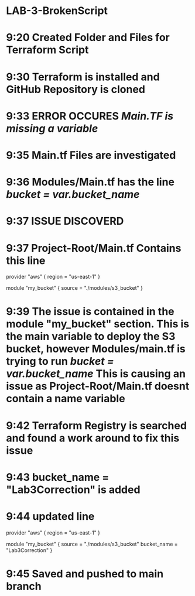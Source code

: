 # LAB-3-BrokenScript

# 9:20 Created Folder and Files for Terraform Script

# 9:30 Terraform is installed and GitHub Repository is cloned

# 9:33 ERROR OCCURES *Main.TF is missing a variable*

# 9:35 Main.tf Files are investigated 

# 9:36 Modules/Main.tf has the line *bucket = var.bucket_name*

# 9:37 ISSUE DISCOVERD

# 9:37 Project-Root/Main.tf Contains this line 

provider "aws" {
  region = "us-east-1"
}

module "my_bucket" {
  source = "./modules/s3_bucket"
}


# 9:39 The issue is contained in the module "my_bucket" section. This is the main variable to deploy the S3 bucket, however Modules/main.tf is trying to run *bucket = var.bucket_name* This is causing an issue as Project-Root/Main.tf doesnt contain a name variable

# 9:42 Terraform Registry is searched and found a work around to fix this issue

# 9:43  bucket_name = "Lab3Correction" is added 

# 9:44 updated line

provider "aws" {
  region = "us-east-1"
}

module "my_bucket" {
  source = "./modules/s3_bucket"
  bucket_name = "Lab3Correction"
}

# 9:45 Saved and pushed to main branch 